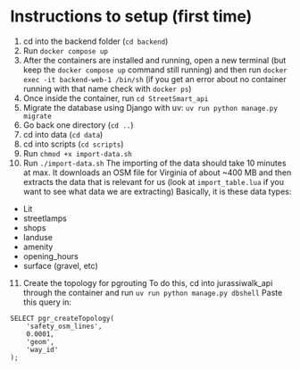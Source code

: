 # Instructions to setup (first time)
1. cd into the backend folder (`cd backend`)
2. Run `docker compose up`
3. After the containers are installed and running, open a new terminal (but keep the `docker compose up` command still running)
and then run `docker exec -it backend-web-1 /bin/sh` (if you get an error about no container running with that name check with `docker ps`)
4. Once inside the container, run `cd StreetSmart_api`
5. Migrate the database using Django with uv: `uv run python manage.py migrate`
6. Go back one directory (`cd ..`)
7. cd into data (`cd data`)
8. cd into scripts (`cd scripts`)
9. Run `chmod +x import-data.sh`
10. Run `./import-data.sh`
The importing of the data should take 10 minutes at max. It downloads an OSM file for Virginia of about ~400 MB and then
extracts the data that is relevant for us (look at `import_table.lua` if you want to see what data we are extracting)
Basically, it is these data types:
- Lit
- streetlamps
- shops
- landuse
- amenity
- opening_hours
- surface (gravel, etc)

11. Create the topology for pgrouting
To do this, cd into jurassiwalk_api through the container and run `uv run python manage.py dbshell`
Paste this query in:
```
SELECT pgr_createTopology(
    'safety_osm_lines',
    0.0001,
    'geom',
    'way_id'
);
```